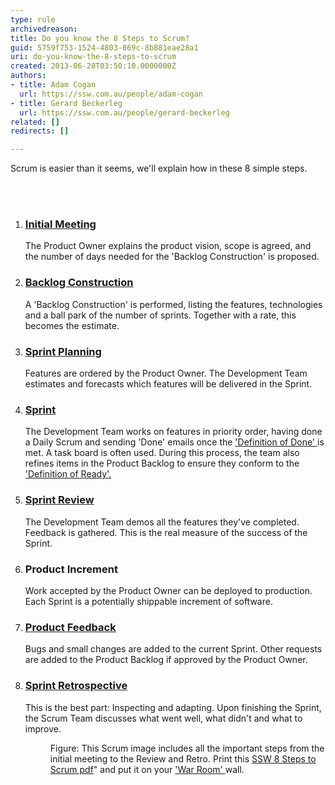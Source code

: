 ```yaml
---
type: rule
archivedreason: 
title: Do you know the 8 Steps to Scrum?
guid: 5759f753-1524-4803-869c-8b881eae28a1
uri: do-you-know-the-8-steps-to-scrum
created: 2013-06-28T03:50:10.0000000Z
authors:
- title: Adam Cogan
  url: https://ssw.com.au/people/adam-cogan
- title: Gerard Beckerleg
  url: https://ssw.com.au/people/gerard-beckerleg
related: []
redirects: []

---
```



<p>​Scrum is easier than it seems, we'll explain how in these 8 simple steps. </p>
<br><excerpt class='endintro'></excerpt><br>
<ol><li><h3><a href="/Management/RulesToSuccessfulSalesAndAccountManagement/Pages/Meetings-Prepare-for-the-Initial-Meeting-.aspx">Initial Meeting</a></h3><p>The Product Owner explains the product vision,&#160;scope is agreed, and the number of days needed for the 'Backlog Construction' is proposed.</p></li><li><h3><a href="/Management/RulestoBetterSpecificationReviews/Pages/Default.aspx">Backlog Construction</a></h3><p>A 'Backlog Construction' is performed, listing the features, technologies and a ball park of the number of sprints. Together with a rate, this becomes&#160;the estimate.</p></li><li><h3><a href="/Management/RulesToBetterScrumUsingTFS/Pages/SprintPlanning(WHAT)Meeting.aspx">Sprint Planning</a></h3><p>Features are ordered by the Product Owner. The Development Team estimates and forecasts which features will be delivered in the Sprint.</p></li><li><h3><a href="/Management/RulesToSuccessfulProjects/Pages/DailyStandUpScrum.aspx">Sprint</a></h3><p>The Development Team works on features in priority order, having done a Daily Scrum and sending 'Done' emails once the 
      <a href="/Management/RulesToSuccessfulProjects/Pages/DoYouGoBeyondDoneAndFollowADoneCriteria.aspx">'Definition of Done' </a>is met. A task board is often used. During this process, the team also refines items in the Product Backlog to ensure they conform to the 
      <a href="/Management/RulesToBetterScrumUsingTFS/Pages/Definition-of-Ready.aspx">'Definition of Ready'.</a></p></li><li><h3><a href="/Management/RulesToBetterScrumUsingTFS/Pages/SprintReviewMeeting.aspx">Sprint Review</a></h3><p>The Development Team demos all the features they've completed. Feedback is gathered. This is the real measure of the success of the Sprint.</p></li><li><h3>Product Increment</h3><p>Work accepted by the Product Owner can be deployed to production. Each Sprint is a potentially shippable increment of software.</p></li><li><h3><a href="/Management/RulesToBetterScrumUsingTFS/Pages/CreateBugs.aspx">Product Feedback</a></h3><p>Bugs and small changes are&#160;added to the current Sprint. Other requests are added to the Product Backlog if approved by the Product Owner.</p></li><li><h3><a href="/Management/RulesToBetterScrumUsingTFS/Pages/RetrospectiveMeeting.aspx">Sprint Retrospective</a></h3><p>This is the best part&#58; Inspecting and adapting. Upon finishing the Sprint, the Scrum Team discusses what went well, what didn't and what to improve.</p></li><dl class="goodImage"><dt><a href="/Management/RulesToBetterScrumUsingTFS/PublishingImages/8Steps.jpg"><img src="/Management/RulesToBetterScrumUsingTFS/PublishingImages/8Steps_preview.jpg" alt="" /></a></dt><dd>Figure&#58; This Scrum image includes all the important steps from the initial meeting to the Review and Retro. Print this
   <a href="/Management/RulesToBetterScrumUsingTFS/Documents/8StepstoScrum.pdf">SSW 8 Steps to Scrum pdf</a>&quot; and put it on your 
   <a href="/Management/RulesToBetterScrumUsingTFS/Pages/ScrumVisualImage.aspx">'War Room' </a>wall.</dd></dl></ol>​


